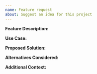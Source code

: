 ```yaml
---
name: Feature request
about: Suggest an idea for this project
---
```

<!-- ⚠️⚠️ Do Not Delete This! feature_request_template ⚠️⚠️ -->
<!-- Please read our Rules of Conduct: https://opensource.microsoft.com/codeofconduct/ -->
<!-- Please search existing issues to avoid creating duplicates. -->

**Feature Description:**
<!-- A clear and concise description of the feature you'd like to see added. -->

**Use Case:**
<!-- Explain the use case or scenario where this feature would be beneficial. -->

**Proposed Solution:**
<!-- If you have any specific ideas on how this feature could be implemented, please describe them here. -->

**Alternatives Considered:**
<!-- Are there any alternative ways to achieve the same goal? If so, please describe them. -->

**Additional Context:**
<!-- Add any additional context or information that might be helpful for understanding the feature request. -->

